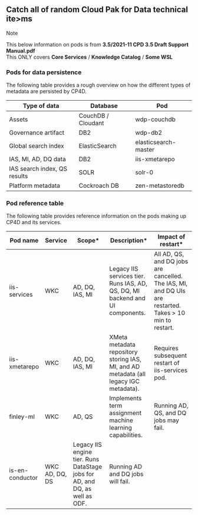## Catch all of random Cloud Pak for Data technical ite>ms
> [!NOTE]
> This below information on pods is from **3.5/2021-11 CPD 3.5 Draft Support Manual.pdf**  
> This ONLY covers **Core Services** / **Knowledge Catalog** / **Some WSL**  

### Pods for data persistence 
The following table provides a rough overview on how the different types of metadata are persisted by CP4D.  

| Type of data | Database | Pod |
| --- | --- | --- |
| Assets | CouchDB / Cloudant | wdp-couchdb |
| Governance artifact | DB2 | wdp-db2 |
| Global search index | ElasticSearch | elasticsearch-master |
| IAS, MI, AD, DQ data | DB2 | iis-xmetarepo |
| IAS search index, QS results | SOLR | solr-0 |
| Platform metadata | Cockroach DB | zen-metastoredb |

### Pod reference table
The following table provides reference information on the pods making up CP4D and its services.  

|Pod name|Service|Scope*|Description*|Impact of restart*|
|-------------| --- | --- | --- | --- | 
|iis-services|WKC|AD, DQ, IAS, MI|Legacy IIS services tier. Runs IAS, AD, QS, DQ, MI backend and UI components. | All AD, QS, and DQ jobs are cancelled. The IAS, MI, and DQ UIs are restarted. Takes > 10 min to restart. |
|iis-xmetarepo|WKC| AD, DQ, IAS, MI | XMeta metadata repository storing IAS, MI, and AD metadata (all legacy IGC metadata). | Requires subsequent restart of iis-services pod. |
|finley-ml|WKC|AD, QS|Implements term assignment machine learning capabilities.|Running AD, QS, and DQ jobs may fail.|
|is-en-conductor| WKC AD, DQ, DS|Legacy IIS engine tier. Runs DataStage jobs for AD, and DQ, as well as ODF.|Running AD and DQ jobs will fail.|
